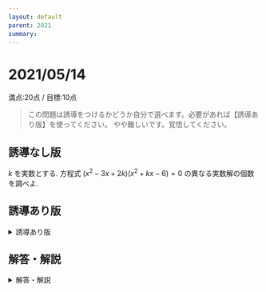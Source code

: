 ```yaml
---
layout: default
parent: 2021
summary: 
---
```


# 2021/05/14

満点:20点 / 目標:10点

> この問題は誘導をつけるかどうか自分で選べます。必要があれば【誘導あり版】を使ってください。
> やや難しいです。覚悟してください。

## 誘導なし版

$k$ を実数とする. 方程式 $(x^2-3x+2k)(x^2+kx-6)=0$ の異なる実数解の個数を調べよ.

<div style="page-break-before:always"></div>

## 誘導あり版

<details markdown="1">
<summary>誘導あり版</summary>

$k$ を実数とする. 方程式 $(x^2-3x+2k)(x^2+kx-6)=0 \ \cdots (\ast)$ の異なる実数解の個数を調べたい.<br>
いま, 方程式 $x^2-3x+2k=0 \ \cdots (\mathrm{A})$, $x^2+kx-6=0 \ \cdots (\mathrm{B})$ について考える. 次の問に答えよ.

(1) 方程式 $(\mathrm{A})$ の異なる実数解の個数を調べよ.

(2) 方程式 $(\mathrm{A})$ と方程式 $(\mathrm{B})$ が共通解をもつとき, $k$ の値と共通解を求めよ.

(3) 方程式 $(\ast)$ の異なる実数解の個数を調べよ.

</details>

## 解答・解説

<details markdown="1">
<summary>解答・解説</summary>

高次方程式の実数解の個数の問題です. 共通解をもつ場合の処理がちょっと難しいかなってところです.

$$
\begin{align}
&(x^2-3x+2k)(x^2+kx-6)=0 \newline
&\Leftrightarrow x^2-3x+2k=0 \ \ \ \mbox{or} \ \ \ x^2+kx-6=0
\end{align}
$$

ですから, それぞれの判別式の値から実数解の個数を確かめればいいのですが, **2つの2次方程式が共通の解を持つときは別に考える必要がある**のが大変です.

共通解の求め方はこのあたりが参考になります:<br>
[【高校数学Ⅰ】2つの2次方程式の共通解3パターン | 受験の月](https://examist.jp/mathematics/quadratic-function2/kyoutuukai/)

共通解の問題は結構高度な考え方で成り立っているので, 細かい説明が欲しければ別途対応します.

<div style="page-break-before:always"></div>

![](img/mathterro_20210514.jpg)

</details>
